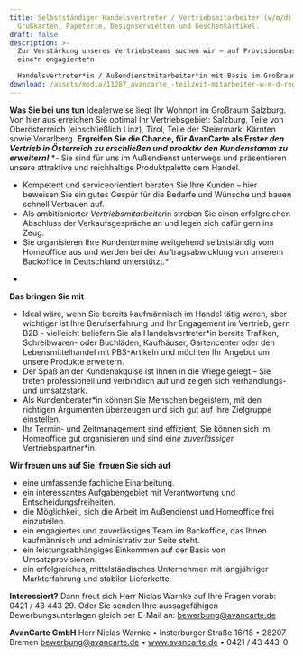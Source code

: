 ```yaml
---
title: Selbstständiger Handelsvertreter / Vertriebsmitarbeiter (w/m/d)  für
  Grußkarten, Papeterie, Designservietten und Geschenkartikel.
draft: false
description: >-
  Zur Verstärkung unseres Vertriebsteams suchen wir – auf Provisionsbasis –
  eine*n engagierte*n

  Handelsvertreter*in / Außendienstmitarbeiter*in mit Basis im Großraum Salzburg.
download: /assets/media/11287_avancarte_-teilzeit-mitarbeiter-w-m-d-regalservice-grusskarten-einzelhandel_borken_html.pdf
---
```

**Was Sie bei uns tun**
Idealerweise liegt Ihr Wohnort im Großraum Salzburg. Von hier aus erreichen Sie optimal Ihr Vertriebsgebiet:
Salzburg, Teile von Oberösterreich (einschließlich Linz), Tirol, Teile der Steiermark, Kärnten sowie
Vorarlberg.
**Ergreifen Sie die Chance, für AvanCarte als Erste*r den Vertrieb in Österreich zu erschließen und proaktiv
den Kundenstamm zu erweitern!***
*\- Sie sind für uns im Außendienst unterwegs und präsentieren unsere attraktive und reichhaltige
  Produktpalette dem Handel.
- Kompetent und serviceorientiert beraten Sie Ihre Kunden – hier beweisen Sie ein gutes Gespür für die
  Bedarfe und Wünsche und bauen schnell Vertrauen auf.
- Als ambitionierte*r Vertriebsmitarbeiter*in streben Sie einen erfolgreichen Abschluss der
  Verkaufsgespräche an und legen sich dafür gern ins Zeug.
- Sie organisieren Ihre Kundentermine weitgehend selbstständig vom Homeoffice aus und werden bei der
  Auftragsabwicklung von unserem Backoffice in Deutschland unterstützt.*

*
**Das bringen Sie mit**
- Ideal wäre, wenn Sie bereits kaufmännisch im Handel tätig waren, aber wichtiger ist Ihre Berufserfahrung
  und Ihr Engagement im Vertrieb, gern B2B – vielleicht beliefern Sie als Handelsvertreter*in bereits Trafiken,
  Schreibwaren- oder Buchläden, Kaufhäuser, Gartencenter oder den Lebensmittelhandel mit PBS-Artikeln und
  möchten Ihr Angebot um unsere Produkte erweitern.
- Der Spaß an der Kundenakquise ist Ihnen in die Wiege gelegt – Sie treten professionell und verbindlich auf
  und zeigen sich verhandlungs- und umsatzstark.
- Als Kundenberater*in können Sie Menschen begeistern, mit den richtigen Argumenten überzeugen und sich
  gut auf Ihre Zielgruppe einstellen.
- Ihr Termin- und Zeitmanagement sind effizient, Sie können sich im Homeoffice gut organisieren und sind
  ein*e zuverlässige*r Vertriebspartner*in.


**Wir freuen uns auf Sie, freuen Sie sich auf**
- eine umfassende fachliche Einarbeitung.
- ein interessantes Aufgabengebiet mit Verantwortung und Entscheidungsfreiheiten.
- die Möglichkeit, sich die Arbeit im Außendienst und Homeoffice frei einzuteilen.
- ein engagiertes und zuverlässiges Team im Backoffice, das Ihnen kaufmännisch und administrativ zur Seite
steht.
- ein leistungsabhängiges Einkommen auf der Basis von Umsatzprovisionen.
- ein erfolgreiches, mittelständisches Unternehmen mit langjähriger Markterfahrung und stabiler Lieferkette.


**Interessiert?**
Dann freut sich Herr Niclas Warnke auf Ihre Fragen vorab: 0421 / 43 443 29. Oder Sie senden Ihre
aussagefähigen Bewerbungsunterlagen gleich per E-Mail an: bewerbung@avancarte.de


**AvanCarte GmbH**
Herr Niclas Warnke • Insterburger Straße 16/18 • 28207 Bremen
bewerbung@avancarte.de • www.avancarte.de • 0421 / 43 443-0